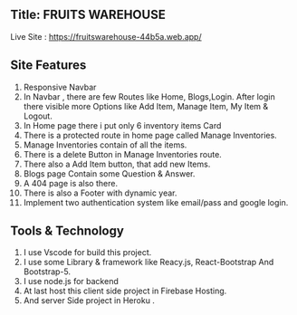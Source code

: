 
## Title: FRUITS WAREHOUSE

Live Site : https://fruitswarehouse-44b5a.web.app/


## Site Features

1. Responsive Navbar
2. In Navbar , there are few Routes like Home, Blogs,Login. After login there visible more Options like Add Item, Manage Item, My Item & Logout.
3. In Home page there i put only 6 inventory items Card 
4. There is a protected route in home page called Manage Inventories. 
5. Manage Inventories contain of all the items.
6. There is a delete Button in Manage Inventories route.
7. There also a Add Item button, that add new Items.
8. Blogs page Contain some Question & Answer.
9. A 404 page is also there.
10. There is also a Footer with dynamic year.
11. Implement two authentication system like email/pass and google login.

## Tools & Technology

1. I use Vscode for build this project.
2. I use some Library & framework like Reacy.js, React-Bootstrap And Bootstrap-5.
3. I use node.js for backend
3. At last host this client side project in Firebase Hosting.
4. And server Side project in Heroku .
